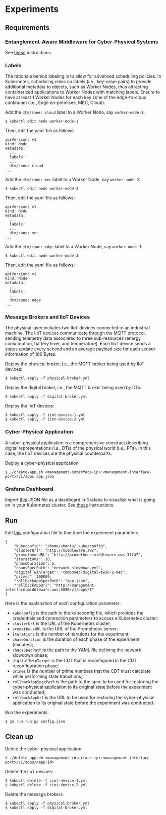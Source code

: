 # Experiments

## Requirements

### Entanglement-Aware Middleware for Cyber-Physical Systems

See [these](entanglement-aware-middleware) instructions.

### Labels

The rationale behind labeling is to allow for advanced scheduling policies. 
In Kubernetes, scheduling relies on labels (i.e., key-value pairs) to provide additional metadata to objects, such as Worker Nodes, thus attracting containerized applications to Worker Nodes with matching labels.
Ensure to have at least 1 Worker Nodes for each key zone of the edge-to-cloud continuum (i.e., Edge on-premises, MEC, Cloud).

Add the `dtm/zone: cloud` label to a Worker Node, say `worker-node-1`:
```
$ kubectl edit node worker-node-1
```

Then, edit the yaml file as follows:
```
apiVersion: v1
kind: Node
metadata:
  ...
  labels:
  ...
  dtm/zone: cloud
...
```

Add the `dtm/zone: mec` label to a Worker Node, say `worker-node-2`:
```
$ kubectl edit node worker-node-2
```

Then, edit the yaml file as follows:
```
apiVersion: v1
kind: Node
metadata:
  ...
  labels:
  ...
  dtm/zone: mec
...
```

Add the `dtm/zone: edge` label to a Worker Node, say `worker-node-3`:
```
$ kubectl edit node worker-node-3
```

Then, edit the yaml file as follows:
```
apiVersion: v1
kind: Node
metadata:
  ...
  labels:
  ...
  dtm/zone: edge
...
```

### Message Brokers and IIoT Devices

The physical layer includes two IIoT devices connected to an industrial machine. 
The IIoT devices communicate through the MQTT protocol, sending telemetry data associated to three sub-resources (energy consumption, battery level, and temperature). 
Each IIoT device sends a status update every second and an average payload size for each sensor information of 100 Bytes.

Deploy the physical broker, i.e., the MQTT broker being used by IIoT devices:
```
$ kubectl apply -f physical-broker.yml
```

Deploy the digital broker, i.e., the MQTT broker being used by DTs:
```
$ kubectl apply -f digital-broker.yml
```

Deploy the IIoT devices:
```
$ kubectl apply -f iiot-device-1.yml
$ kubectl apply -f iiot-device-2.yml
```

### Cyber-Physical Application

A cyber-physical application is a comprehensive construct describing digital representations (i.e., DTs) of the physical world (i.e., PTs). 
In this case, the IIoT devices are the physical counterparts.

Deploy a cyber-physical application:
```
$ ./create-app.sh <management-interface-ip>:<management-interface-port>/v1/apps app.json
```

### Grafana Dashboard

Import [this](experiments/dashboard.json) JSON file as a dashboard in Grafana to visualize what is going on in your Kubernetes cluster. 
See [these](https://grafana.com/docs/grafana/latest/dashboards/manage-dashboards/#import-a-dashboard) instructions.

## Run

Edit [this](experiments/config.json) configuration file to fine tune the experiment parameters:
```
{
	"kubeconfig": "/home/ubuntu/.kube/config",
	"clusterUrl": "http://middleware.aws",
	"prometheusURL": "http://prometheus.middleware.aws:31747",
	"iterations": 10,
	"phaseDuration": 5,
	"chaosSpecPath": "network-slowdown.yml",
	"digitalTwinTarget": "composed-digital-twin-1-mec",
	"primes": 100000,
	"rollbackAppSpecPath": "app.json",
	"rollbackAppUrl": "http://management-interface.middleware.aws:8080/v1/apps/1"
}
```

Here is the explanation of each configuration parameter:
* `kubeconfig` is the path to the kubeconfig file, which provides the credentials and connection parameters to access a Kubernetes cluster;
* `clusterUrl` is the URL of the Kubernetes cluster;
* `prometheusURL` is the URL of the Prometheus server;
* `iterations` is the number of iterations for the experiment;
* `phaseDuration` is the duration of each phase of the experiment (minutes);
* `chaosSpecPath` is the path to the YAML file defining the network slowdown phase;
* `digitalTwinTarget` is the CDT that is reconfigured in the CDT reconfiguration phase;
* `primes` is the number of prime numbers that the CDT must calculate while performing state transitions;
* `rollbackAppSpecPath` is the path to the spec to be used for restoring the cyber-physical application to its original state before the experiment was conducted;
* `rollbackAppUrl` is the URL to be used for restoring the cyber-physical application to its original state before the experiment was conducted.

Run the experiments:
```
$ go run run.go config.json
```

## Clean up

Delete the cyber-physical application:
```
$ ./delete-app.sh <management-interface-ip>:<management-interface-port>/v1/apps/<app-id>
```

Delete the IIoT devices:
```
$ kubectl delete -f iiot-device-1.yml
$ kubectl delete -f iiot-device-2.yml
```

Delete the message brokers:
```
$ kubectl apply -f physical-broker.yml
$ kubectl apply -f digital-broker.yml
```

